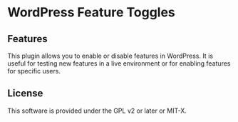 # WordPress Feature Toggles

## Features

This plugin allows you to enable or disable features in WordPress. It is useful for testing new features in a live environment or for enabling features for specific users.

## License

This software is provided under the GPL v2 or later or MIT-X.
